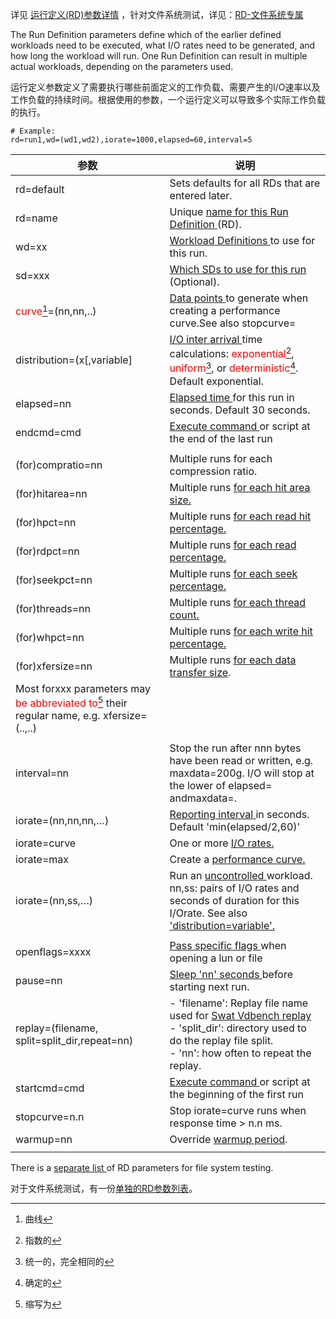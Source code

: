 详见 [运行定义(RD)参数详情](#_bookmark109) ，针对文件系统测试，详见：[RD-文件系统专属](#_bookmark159)

 

The Run Definition parameters define which of the earlier defined workloads need to be executed, what I/O rates need to be generated, and how long the workload will run. One Run Definition can result in multiple actual workloads, depending on the parameters used.

运行定义参数定义了需要执行哪些前面定义的工作负载、需要产生的I/O速率以及工作负载的持续时间。根据使用的参数，一个运行定义可以导致多个实际工作负载的执行。



```shell
# Example: 
rd=run1,wd=(wd1,wd2),iorate=1000,elapsed=60,interval=5 
```



| 参数                                                         | 说明                                                         |
| ------------------------------------------------------------ | ------------------------------------------------------------ |
| rd=default                                                   | Sets defaults for all RDs that are entered later.            |
| rd=name                                                      | Unique [name for this Run Definition ](#_bookmark110)(RD).   |
| wd=xx                                                        | [Workload Definitions ](#_bookmark111)to use for this run.   |
| sd=xxx                                                       | [Which SDs to use for this run ](#_bookmark112)(Optional).   |
| <font color="#FF00000">curve</font>[^ 1 ]=(nn,nn,..)         | [Data points ](#_bookmark115)to generate when creating a performance curve.See also stopcurve= |
| distribution=(x[,variable]                                   | [I/O inter arrival ](#_bookmark120)time calculations: <font color="#FF00000">exponential</font>[^ 2 ], <font color="#FF00000">uniform</font>[^ 3 ], or <font color="#FF00000">deterministic</font>[^ 4 ]. Default exponential. |
| elapsed=nn                                                   | [Elapsed time ](#_bookmark116)for this run in seconds. Default 30 seconds. |
| endcmd=cmd                                                   | [Execute command ](#_bookmark55)or script at the end of the last run |
|                                                              |                                                              |
| (for)compratio=nn                                            | Multiple runs for each compression ratio.                    |
| (for)hitarea=nn                                              | Multiple runs [for each hit area size.](#_bookmark131)       |
| (for)hpct=nn                                                 | Multiple runs [for each read hit percentage.](#_bookmark128) |
| (for)rdpct=nn                                                | Multiple runs [for each read percentage.](#_bookmark127)     |
| (for)seekpct=nn                                              | Multiple runs [for each seek percentage.](#_bookmark131)     |
| (for)threads=nn                                              | Multiple runs [for each thread count.](#_bookmark126)        |
| (for)whpct=nn                                                | Multiple runs [for each write hit percentage.](#_bookmark131) |
| (for)xfersize=nn                                             | Multiple runs [for each data transfer size](#_bookmark125).  |
| Most forxxx parameters may <font color="#FF00000">be abbreviated to</font>[^ 5 ] their regular name, e.g. xfersize=(..,..) |                                                              |
|                                                              |                                                              |
| interval=nn                                                  | Stop the run after nnn bytes have been read or written, e.g. maxdata=200g. I/O will stop at the lower of elapsed= andmaxdata=. |
| iorate=(nn,nn,nn,…)                                          | [Reporting interval ](#_bookmark117)in seconds. Default 'min(elapsed/2,60)' |
| iorate=curve                                                 | One or more [I/O rates.](#_bookmark113)                      |
| iorate=max                                                   | Create a [performance curve.](#_bookmark114)                 |
| iorate=(nn,ss,…)                                             | Run an [uncontrolled ](#_bookmark113)workload. <br />nn,ss: pairs of I/O rates and seconds of duration for this I/Orate. See also ['distribution=variable'.](#_bookmark121) |
|                                                              |                                                              |
| openflags=xxxx                                               | [Pass specific flags ](#_bookmark92)when opening a lun or file |
| pause=nn                                                     | [Sleep 'nn' seconds ](#_bookmark122)before starting next run. |
| replay=(filename, split=split_dir,repeat=nn)                 | - 'filename': Replay file name used for [Swat Vdbench replay](#_bookmark151)<br />- 'split_dir': directory used to do the replay file split.<br />- 'nn': how often to repeat the replay. |
| startcmd=cmd                                                 | [Execute command ](#_bookmark55)or script at the beginning of the first run |
| stopcurve=n.n                                                | Stop iorate=curve runs when response time > n.n ms.          |
| warmup=nn                                                    | Override [warmup period](#_bookmark118).                     |
|                                                              |                                                              |



There is a [separate list ](#_bookmark159)of RD parameters for file system testing.

对于文件系统测试，有一份[单独的RD参数列表](#_bookmark159)。



[^ 1 ]: 曲线
[^ 2 ]: 指数的
[^ 3 ]: 统一的，完全相同的
[^ 4 ]: 确定的
[^ 5 ]: 缩写为